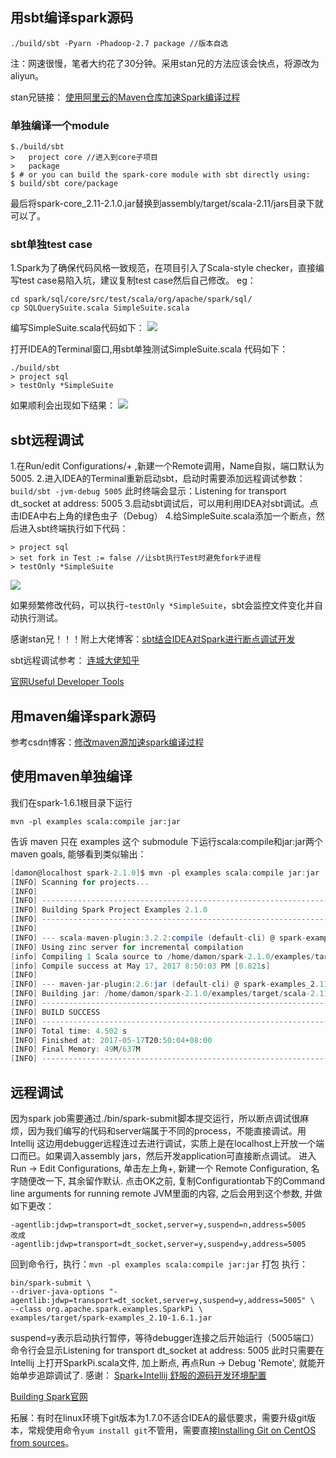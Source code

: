 ## 用sbt编译spark源码 ##

    ./build/sbt -Pyarn -Phadoop-2.7 package //版本自选

注：网速很慢，笔者大约花了30分钟。采用stan兄的方法应该会快点，将源改为aliyun。

stan兄链接：
[使用阿里云的Maven仓库加速Spark编译过程](https://zhuanlan.zhihu.com/p/25279570)



### 单独编译一个module ###

    $./build/sbt
	>   project core //进入到core子项目
	>   package
	$ # or you can build the spark-core module with sbt directly using:
	$ build/sbt core/package

最后将spark-core_2.11-2.1.0.jar替换到assembly/target/scala-2.11/jars目录下就可以了。



### sbt单独test case ###

1.Spark为了确保代码风格一致规范，在项目引入了Scala-style checker，直接编写test case易陷入坑，建议复制test case然后自己修改。
eg：
```
cd spark/sql/core/src/test/scala/org/apache/spark/sql/
cp SQLQuerySuite.scala SimpleSuite.scala 
```
编写SimpleSuite.scala代码如下：
![](http://i.imgur.com/FgOpkjc.png)

打开IDEA的Terminal窗口,用sbt单独测试SimpleSuite.scala
代码如下：
```
./build/sbt
> project sql
> testOnly *SimpleSuite
 ```
如果顺利会出现如下结果：
![](http://i.imgur.com/892KpgQ.png)

## sbt远程调试 ##
1.在Run/edit Configurations/+ ,新建一个Remote调用，Name自拟，端口默认为5005.
2.进入IDEA的Terminal重新启动sbt，启动时需要添加远程调试参数：`build/sbt -jvm-debug 5005`
此时终端会显示：Listening for transport dt_socket at address: 5005
3.启动sbt调试后，可以用利用IDEA对sbt调试。点击IDEA中右上角的绿色虫子（Debug）
4.给SimpleSuite.scala添加一个断点，然后进入sbt终端执行如下代码：
```
> project sql
> set fork in Test := false //让sbt执行Test时避免fork子进程
> testOnly *SimpleSuite
```
![](http://i.imgur.com/noBih46.png)

如果频繁修改代码，可以执行`~testOnly *SimpleSuite`，sbt会监控文件变化并自动执行测试。

感谢stan兄！！！附上大佬博客：[sbt结合IDEA对Spark进行断点调试开发](https://zhuanlan.zhihu.com/p/26900703)

sbt远程调试参考：
[连城大佬知乎](https://www.zhihu.com/question/24869894)

[官网Useful Developer Tools](http://spark.apache.org/developer-tools.html)



## 用maven编译spark源码 ##

参考csdn博客：[修改maven源加速spark编译过程](http://blog.csdn.net/microsoft2014/article/details/56069376)

## 使用maven单独编译 ##
我们在spark-1.6.1根目录下运行

`mvn -pl examples scala:compile jar:jar`

告诉 maven 只在 examples 这个 submodule 下运行scala:compile和jar:jar两个 maven goals, 能够看到类似输出：

```scala
[damon@localhost spark-2.1.0]$ mvn -pl examples scala:compile jar:jar
[INFO] Scanning for projects...
[INFO]                                                                         
[INFO] ------------------------------------------------------------------------
[INFO] Building Spark Project Examples 2.1.0
[INFO] ------------------------------------------------------------------------
[INFO] 
[INFO] --- scala-maven-plugin:3.2.2:compile (default-cli) @ spark-examples_2.11 ---
[INFO] Using zinc server for incremental compilation
[info] Compiling 1 Scala source to /home/damon/spark-2.1.0/examples/target/scala-2.11/classes...
[info] Compile success at May 17, 2017 8:50:03 PM [0.821s]
[INFO] 
[INFO] --- maven-jar-plugin:2.6:jar (default-cli) @ spark-examples_2.11 ---
[INFO] Building jar: /home/damon/spark-2.1.0/examples/target/scala-2.11/jars/spark-examples_2.11-2.1.0.jar
[INFO] ------------------------------------------------------------------------
[INFO] BUILD SUCCESS
[INFO] ------------------------------------------------------------------------
[INFO] Total time: 4.502 s
[INFO] Finished at: 2017-05-17T20:50:04+08:00
[INFO] Final Memory: 49M/637M
[INFO] ------------------------------------------------------------------------

```
## 远程调试 ## 
因为spark job需要通过./bin/spark-submit脚本提交运行，所以断点调试很麻烦，因为我们编写的代码和server端属于不同的process，不能直接调试。用Intellij 这边用debugger远程连过去进行调试，实质上是在localhost上开放一个端口而已。如果调入assembly jars，然后开发application可直接断点调试。
进入Run -> Edit Configurations, 单击左上角+, 新建一个 Remote Configuration, 名字随便改一下, 其余留作默认. 点击OK之前, 复制Configurationtab下的Command line arguments for running remote JVM里面的内容, 之后会用到这个参数, 并做如下更改：

    -agentlib:jdwp=transport=dt_socket,server=y,suspend=n,address=5005
    改成
    -agentlib:jdwp=transport=dt_socket,server=y,suspend=y,address=5005

回到命令行，执行：`mvn -pl examples scala:compile jar:jar`	打包
执行：
```
bin/spark-submit \
--driver-java-options "-agentlib:jdwp=transport=dt_socket,server=y,suspend=y,address=5005" \ 
--class org.apache.spark.examples.SparkPi \
examples/target/spark-examples_2.10-1.6.1.jar
```
suspend=y表示启动执行暂停，等待debugger连接之后开始运行（5005端口）
命令行会显示Listening for transport dt_socket at address: 5005
此时只需要在 Intellij 上打开SparkPi.scala文件, 加上断点, 再点Run -> Debug 'Remote', 就能开始单步追踪调试了.
感谢：
[Spark+Intellij 舒服的源码开发环境配置](http://dragonly.github.io/note/2016/05/10/Spark+Intellij-%E8%88%92%E6%9C%8D%E7%9A%84%E6%BA%90%E7%A0%81%E5%BC%80%E5%8F%91%E7%8E%AF%E5%A2%83%E9%85%8D%E7%BD%AE.html)

[Building Spark官网](http://spark.apache.org/docs/latest/building-spark.html#building-spark)

拓展：有时在linux环境下git版本为1.7.0不适合IDEA的最低要求，需要升级git版本，常规使用命令`yum install git`不管用，需要直接[Installing Git on CentOS from sources](http://opensourceforgeeks.blogspot.in/2013/11/installing-git-on-centos-from-sources.html)。



